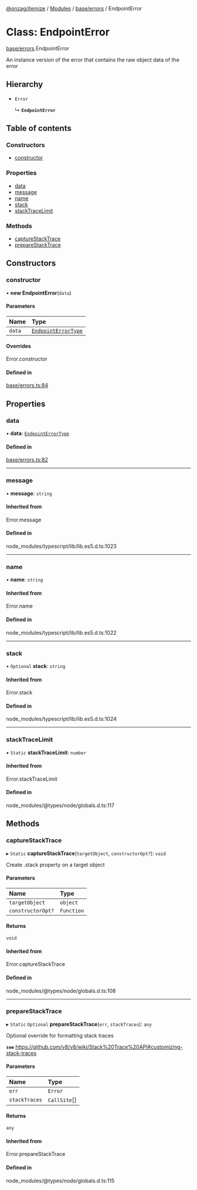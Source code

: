 [@onzag/itemize](../README.md) / [Modules](../modules.md) / [base/errors](../modules/base_errors.md) / EndpointError

# Class: EndpointError

[base/errors](../modules/base_errors.md).EndpointError

An instance version of the error that contains
the raw object data of the error

## Hierarchy

- `Error`

  ↳ **`EndpointError`**

## Table of contents

### Constructors

- [constructor](base_errors.EndpointError.md#constructor)

### Properties

- [data](base_errors.EndpointError.md#data)
- [message](base_errors.EndpointError.md#message)
- [name](base_errors.EndpointError.md#name)
- [stack](base_errors.EndpointError.md#stack)
- [stackTraceLimit](base_errors.EndpointError.md#stacktracelimit)

### Methods

- [captureStackTrace](base_errors.EndpointError.md#capturestacktrace)
- [prepareStackTrace](base_errors.EndpointError.md#preparestacktrace)

## Constructors

### constructor

• **new EndpointError**(`data`)

#### Parameters

| Name | Type |
| :------ | :------ |
| `data` | [`EndpointErrorType`](../modules/base_errors.md#endpointerrortype) |

#### Overrides

Error.constructor

#### Defined in

[base/errors.ts:84](https://github.com/onzag/itemize/blob/f2f29986/base/errors.ts#L84)

## Properties

### data

• **data**: [`EndpointErrorType`](../modules/base_errors.md#endpointerrortype)

#### Defined in

[base/errors.ts:82](https://github.com/onzag/itemize/blob/f2f29986/base/errors.ts#L82)

___

### message

• **message**: `string`

#### Inherited from

Error.message

#### Defined in

node_modules/typescript/lib/lib.es5.d.ts:1023

___

### name

• **name**: `string`

#### Inherited from

Error.name

#### Defined in

node_modules/typescript/lib/lib.es5.d.ts:1022

___

### stack

• `Optional` **stack**: `string`

#### Inherited from

Error.stack

#### Defined in

node_modules/typescript/lib/lib.es5.d.ts:1024

___

### stackTraceLimit

▪ `Static` **stackTraceLimit**: `number`

#### Inherited from

Error.stackTraceLimit

#### Defined in

node_modules/@types/node/globals.d.ts:117

## Methods

### captureStackTrace

▸ `Static` **captureStackTrace**(`targetObject`, `constructorOpt?`): `void`

Create .stack property on a target object

#### Parameters

| Name | Type |
| :------ | :------ |
| `targetObject` | `object` |
| `constructorOpt?` | `Function` |

#### Returns

`void`

#### Inherited from

Error.captureStackTrace

#### Defined in

node_modules/@types/node/globals.d.ts:108

___

### prepareStackTrace

▸ `Static` `Optional` **prepareStackTrace**(`err`, `stackTraces`): `any`

Optional override for formatting stack traces

**`see`** https://github.com/v8/v8/wiki/Stack%20Trace%20API#customizing-stack-traces

#### Parameters

| Name | Type |
| :------ | :------ |
| `err` | `Error` |
| `stackTraces` | `CallSite`[] |

#### Returns

`any`

#### Inherited from

Error.prepareStackTrace

#### Defined in

node_modules/@types/node/globals.d.ts:115
